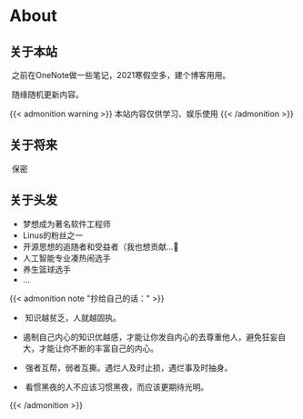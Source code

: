# About

## 关于本站

​	之前在OneNote做一些笔记，2021寒假空多，建个博客用用。

​	随缘随机更新内容。

{{< admonition warning >}}
本站内容仅供学习、娱乐使用
{{< /admonition >}}

## 关于将来

​	保密

## 关于头发

- 梦想成为著名软件工程师
- Linus的粉丝之一
- 开源思想的追随者和受益者（我也想贡献...:thinking:
- 人工智能专业凑热闹选手
- 养生篮球选手
- ...



{{< admonition note "抄给自己的话：" >}}

- ​	知识越贫乏，人就越固执。

- ​	遏制自己内心的知识优越感，才能让你发自内心的去尊重他人，避免狂妄自大，才能让你不断的丰富自己的内心。

- ​	强者互帮，弱者互撕。遇烂人及时止损，遇烂事及时抽身。

- ​	看惯黑夜的人不应该习惯黑夜，而应该更期待光明。

{{< /admonition >}}

